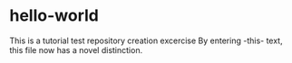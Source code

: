 # hello-world
This is a tutorial test repository creation excercise
By entering -this- text, this file now has a novel distinction.
